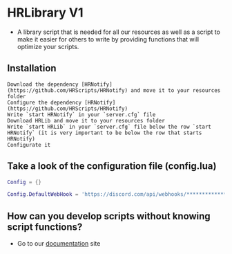 # HRLibrary V1
- A library script that is needed for all our resources as well as a script to make it easier for others to write by providing functions that will optimize your scripts.

## Installation
    Download the dependency [HRNotify](https://github.com/HRScripts/HRNotify) and move it to your resources folder
    Configure the dependency [HRNotify](https://github.com/HRScripts/HRNotify)
    Write `start HRNotify` in your `server.cfg` file
    Download HRLib and move it to your resources folder
    Write `start HRLib` in your `server.cfg` file below the row `start HRNotify` (it is very important to be below the row that starts HRNotify)
    Configurate it
 
## Take a look of the configuration file (config.lua)
```lua
Config = {}

Config.DefaultWebHook = 'https://discord.com/api/webhooks/********************' -- Default webhook URL for the `HRLib.DiscordMsg` function (not required)
```


## How can you develop scripts without knowing script functions?
- Go to our [documentation](https://hrscripts.gitbook.io/hrscripts-documentation) site
